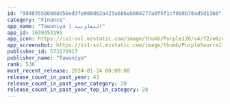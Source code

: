 ```yaml
---
id: "994035586988d56ed3fe008d62a423a686eb804277a0f5f1cf8b8b78ad5d1360"
category: "Finance"
app_name: "Tawuniya | التعاونية"
app_id: 1639353191
app_icon: https://is1-ssl.mzstatic.com/image/thumb/Purple126/v4/f2/e0/e9/f2e0e9e4-5fc2-7dd8-bb67-ae568b9b9434/AppIcon-1x_U007emarketing-0-10-0-85-220.png/1024x1024bb.png
app_screenshot: https://is1-ssl.mzstatic.com/image/thumb/PurpleSource126/v4/ac/cb/c1/accbc1c5-de8e-6612-180f-d5498cc579d6/4eea38cf-90aa-4176-81e9-26c3d331bcc6_Slide_01.jpg/1242x2688bb.png
publisher_id: 573176917
publisher_name: "Tawuniya"
rank: 538
most_recent_release: 2024-01-24 00:00:00
release_count_in_past_year: 43
release_count_in_past_year_category: 20
release_count_in_past_year_top_in_category: 28
---
```

